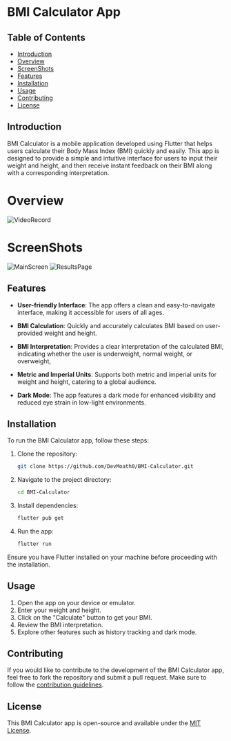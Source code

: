 # BMI Calculator App

## Table of Contents
- [Introduction](#introduction)
- [Overview](#Overview)
- [ScreenShots](#ScreenShots)
- [Features](#features)
- [Installation](#installation)
- [Usage](#usage)
- [Contributing](#contributing)
- [License](#license)

## Introduction

BMI Calculator is a mobile application developed using Flutter that helps users calculate their Body Mass Index (BMI) quickly and easily. This app is designed to provide a simple and intuitive interface for users to input their weight and height, and then receive instant feedback on their BMI along with a corresponding interpretation.

# Overview
![VideoRecord](https://github.com/DevMoath0/BMI-Calculator/assets/109462109/c685a65d-aa52-4f7b-953b-0740549c56f9)

# ScreenShots
![MainScreen](https://github.com/DevMoath0/BMI-Calculator/assets/109462109/0be54386-b8db-4f19-b4fa-bb147e4a496f)
![ResultsPage](https://github.com/DevMoath0/BMI-Calculator/assets/109462109/6304d6bf-88c1-4f1f-882a-94c7e83cb84f)

## Features

- **User-friendly Interface**: The app offers a clean and easy-to-navigate interface, making it accessible for users of all ages.

- **BMI Calculation**: Quickly and accurately calculates BMI based on user-provided weight and height.

- **BMI Interpretation**: Provides a clear interpretation of the calculated BMI, indicating whether the user is underweight, normal weight, or overweight, 

- **Metric and Imperial Units**: Supports both metric and imperial units for weight and height, catering to a global audience.

- **Dark Mode**: The app features a dark mode for enhanced visibility and reduced eye strain in low-light environments.

## Installation

To run the BMI Calculator app, follow these steps:

1. Clone the repository:

    ```bash
    git clone https://github.com/DevMoath0/BMI-Calculator.git
    ```

2. Navigate to the project directory:

    ```bash
    cd BMI-Calculator
    ```

3. Install dependencies:

    ```bash
    flutter pub get
    ```

4. Run the app:

    ```bash
    flutter run
    ```

Ensure you have Flutter installed on your machine before proceeding with the installation.

## Usage

1. Open the app on your device or emulator.
2. Enter your weight and height.
3. Click on the "Calculate" button to get your BMI.
4. Review the BMI interpretation.
5. Explore other features such as history tracking and dark mode.

## Contributing

If you would like to contribute to the development of the BMI Calculator app, feel free to fork the repository and submit a pull request. Make sure to follow the [contribution guidelines](CONTRIBUTING.md).

## License

This BMI Calculator app is open-source and available under the [MIT License](LICENSE).

